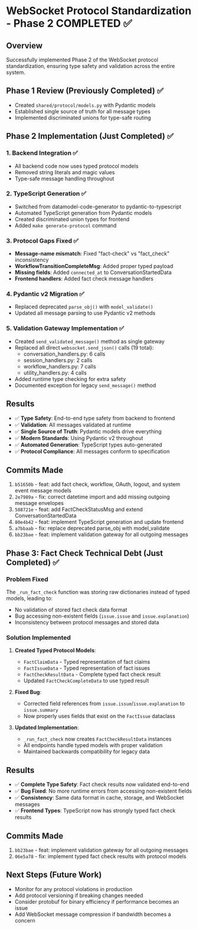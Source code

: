 # WebSocket Protocol Standardization - Phase 2 COMPLETED ✅

## Overview
Successfully implemented Phase 2 of the WebSocket protocol standardization, ensuring type safety and validation across the entire system.

## Phase 1 Review (Previously Completed) ✅
- Created `shared/protocol/models.py` with Pydantic models
- Established single source of truth for all message types
- Implemented discriminated unions for type-safe routing

## Phase 2 Implementation (Just Completed) ✅

### 1. Backend Integration ✅
- All backend code now uses typed protocol models
- Removed string literals and magic values
- Type-safe message handling throughout

### 2. TypeScript Generation ✅
- Switched from datamodel-code-generator to pydantic-to-typescript
- Automated TypeScript generation from Pydantic models
- Created discriminated union types for frontend
- Added `make generate-protocol` command

### 3. Protocol Gaps Fixed ✅
- **Message-name mismatch**: Fixed "fact-check" vs "fact_check" inconsistency
- **WorkflowTransitionCompleteMsg**: Added proper typed payload
- **Missing fields**: Added `connected_at` to ConversationStartedData
- **Frontend handlers**: Added fact check message handlers

### 4. Pydantic v2 Migration ✅
- Replaced deprecated `parse_obj()` with `model_validate()`
- Updated all message parsing to use Pydantic v2 methods

### 5. Validation Gateway Implementation ✅
- Created `send_validated_message()` method as single gateway
- Replaced all direct `websocket.send_json()` calls (19 total):
  - conversation_handlers.py: 6 calls
  - session_handlers.py: 2 calls
  - workflow_handlers.py: 7 calls
  - utility_handlers.py: 4 calls
- Added runtime type checking for extra safety
- Documented exception for legacy `send_message()` method

## Results
- ✅ **Type Safety**: End-to-end type safety from backend to frontend
- ✅ **Validation**: All messages validated at runtime
- ✅ **Single Source of Truth**: Pydantic models drive everything
- ✅ **Modern Standards**: Using Pydantic v2 throughout
- ✅ **Automated Generation**: TypeScript types auto-generated
- ✅ **Protocol Compliance**: All messages conform to specification

## Commits Made
1. `b51650b` - feat: add fact check, workflow, OAuth, logout, and system event message models
2. `2e7989a` - fix: correct datetime import and add missing outgoing message envelopes
3. `588721e` - feat: add FactCheckStatusMsg and extend ConversationStartedData
4. `80e4b42` - feat: implement TypeScript generation and update frontend
5. `a7bbaab` - fix: replace deprecated parse_obj with model_validate
6. `bb23bae` - feat: implement validation gateway for all outgoing messages

## Phase 3: Fact Check Technical Debt (Just Completed) ✅

### Problem Fixed
The `_run_fact_check` function was storing raw dictionaries instead of typed models, leading to:
- No validation of stored fact check data format
- Bug accessing non-existent fields (`issue.issue` and `issue.explanation`)
- Inconsistency between protocol messages and stored data

### Solution Implemented
1. **Created Typed Protocol Models**:
   - `FactClaimData` - Typed representation of fact claims
   - `FactIssueData` - Typed representation of fact issues
   - `FactCheckResultData` - Complete typed fact check result
   - Updated `FactCheckCompleteData` to use typed result

2. **Fixed Bug**:
   - Corrected field references from `issue.issue`/`issue.explanation` to `issue.summary`
   - Now properly uses fields that exist on the `FactIssue` dataclass

3. **Updated Implementation**:
   - `_run_fact_check` now creates `FactCheckResultData` instances
   - All endpoints handle typed models with proper validation
   - Maintained backwards compatibility for legacy data

## Results
- ✅ **Complete Type Safety**: Fact check results now validated end-to-end
- ✅ **Bug Fixed**: No more runtime errors from accessing non-existent fields
- ✅ **Consistency**: Same data format in cache, storage, and WebSocket messages
- ✅ **Frontend Types**: TypeScript now has strongly typed fact check results

## Commits Made
1. `bb23bae` - feat: implement validation gateway for all outgoing messages
2. `06e5a78` - fix: implement typed fact check results with protocol models

## Next Steps (Future Work)
- Monitor for any protocol violations in production
- Add protocol versioning if breaking changes needed
- Consider protobuf for binary efficiency if performance becomes an issue
- Add WebSocket message compression if bandwidth becomes a concern